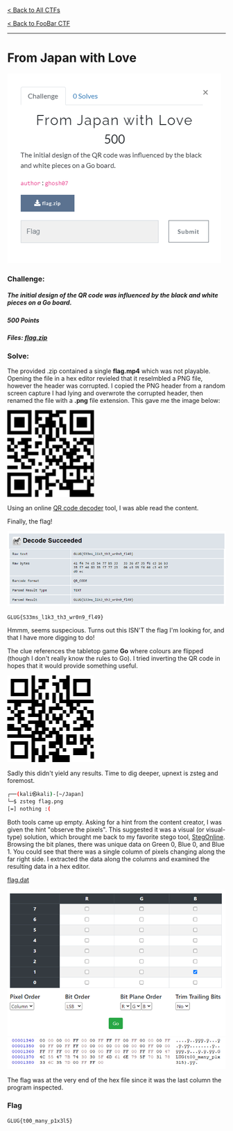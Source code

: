 [< Back to All CTFs](https://github.com/KrisLloyd/CTF#ctf-solves)

[< Back to FooBar CTF](https://github.com/KrisLloyd/CTF#foobar-ctf-march-2021)
***

# From Japan with Love

![From Japan with Love Challenge](Japan.PNG)

### Challenge:
##### The initial design of the QR code was influenced by the black and white pieces on a Go board.
##### 500 Points
##### Files: [flag.zip](flag.zip)

### Solve:

The provided .zip contained a single **flag.mp4** which was not playable. Opening the file in a hex editor revieled that it reselmbled a PNG file, however the header was corrupted. I copied the PNG header from a random screen capture I had lying and overwrote the corrupted header, then renamed the file with a **.png** file extension. This gave me the image below:

![Flag QR code](flag.png)

Using an online [QR code decoder](https://zxing.org/w/decode.jspx) tool, I was able read the content.

Finally, the flag!

![Decode_QR](Decode_QR.PNG)

```
GLUG{S33ms_l1k3_th3_wr0n9_fl49}
```

Hmmm, seems suspecious. Turns out this ISN'T the flag I'm looking for, and that I have more digging to do!

The clue references the tabletop game **Go** where colours are flipped (though I don't really know the rules to Go). I tried inverting the QR code in hopes that it would provide something useful.

![Inverted QR ](TestFlip.png)

Sadly this didn't yield any results. Time to dig deeper, upnext is zsteg and foremost.

```bash
┌──(kali㉿kali)-[~/Japan]
└─$ zsteg flag.png     
[=] nothing :( 
```

Both tools came up empty. Asking for a hint from the content creator, I was given the hint "observe the pixels". This suggested it was a visual (or visual-type) solution, which brought me back to my favorite stego tool, [StegOnline](https://stegonline.georgeom.net/). Browsing the bit planes, there was unique data on Green 0, Blue 0, and Blue 1. You could see that there was a single column of pixels changing along the far right side. I extracted the data along the columns and examined the resulting data in a hex editor. 

[flag.dat](flag.dat)

![Bit Plane Extraction](StegOnline.PNG)
![Hex Editor View](Hexview.PNG)

The flag was at the very end of the hex file since it was the last column the program inspected.

### Flag
```
GLUG{t00_many_p1x3l5}
```
